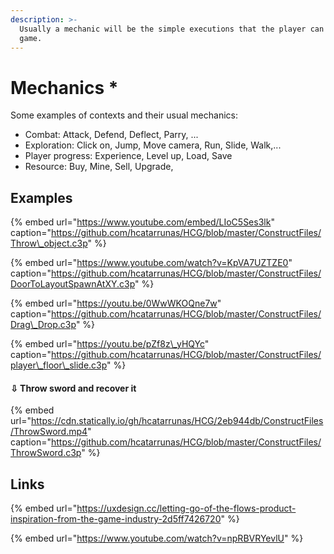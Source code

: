 ```yaml
---
description: >-
  Usually a mechanic will be the simple executions that the player can do in the
  game.
---
```


# Mechanics \*

 Some examples of contexts and their usual mechanics:

* Combat: Attack, Defend, Deflect, Parry, ...
* Exploration: Click on, Jump, Move camera, Run, Slide, Walk,...
* Player progress: Experience, Level up, Load, Save 
* Resource: Buy, Mine, Sell, Upgrade,

## Examples

{% embed url="https://www.youtube.com/embed/LIoC5Ses3lk" caption="https://github.com/hcatarrunas/HCG/blob/master/ConstructFiles/Throw\_object.c3p" %}

{% embed url="https://www.youtube.com/watch?v=KpVA7UZTZE0" caption="https://github.com/hcatarrunas/HCG/blob/master/ConstructFiles/DoorToLayoutSpawnAtXY.c3p" %}

{% embed url="https://youtu.be/0WwWKOQne7w" caption="https://github.com/hcatarrunas/HCG/blob/master/ConstructFiles/Drag\_Drop.c3p" %}

{% embed url="https://youtu.be/pZf8z\_yHQYc" caption="https://github.com/hcatarrunas/HCG/blob/master/ConstructFiles/player\_floor\_slide.c3p" %}

#### ⇩ Throw sword and recover it

{% embed url="https://cdn.statically.io/gh/hcatarrunas/HCG/2eb944db/ConstructFiles/ThrowSword.mp4" caption="https://github.com/hcatarrunas/HCG/blob/master/ConstructFiles/ThrowSword.c3p" %}



## Links

{% embed url="https://uxdesign.cc/letting-go-of-the-flows-product-inspiration-from-the-game-industry-2d5ff7426720" %}

{% embed url="https://www.youtube.com/watch?v=npRBVRYevlU" %}




